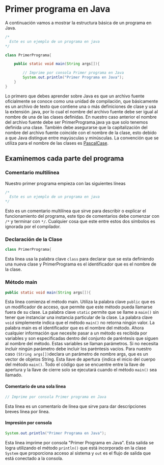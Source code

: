 # Primer programa en Java

A continuación vamos a mostrar la estructura básica de un programa en Java.

```java
/*
  Este es un ejemplo de un programa en java
*/

class PrimerPrograma{

	public static void main(String args[]){

		// Imprime por consola Primer programa en Java
		System.out.println("Primer Programa en Java");
	}
}
```

Lo primero que debes aprender sobre Java es que un archivo fuente oficialmente se conoce como una unidad de compilación, que básicamente es un archivo de texto que contiene una o más definiciones de clase y usa la extensión .java, por lo cual el nombre del archivo fuente debe ser igual al nombre de una de las clases definidas. En nuestro caso anterior el nombre del archivo fuente debe ser PrimerPrograma.java ya que solo tenemos definida una clase. También debe asegurarse que la capitalización del nombre del archivo fuente coincide con el nombre de la clase, esto debido a que Java distingue entre mayúsculas y minúsculas. La convención que se utiliza para el nombre de las clases es [PascalCase][1]. 

## Examinemos cada parte del programa

### Comentario multilínea

Nuestro primer programa empieza con las siguientes líneas

```java
/*
  Este es un ejemplo de un programa en java
*/
```
Esto es un comentario multilínea que sirve para describir o explicar el funcionamiento del programa, este tipo de comentarios debe comenzar con `/*` y terminar con `*/`. Cualquier cosa que este entre estos dos símbolos es ignorada por el compilador. 

### Declaración de la Clase

```java
class PrimerPrograma{
```
Esta línea usa la palabra clave `class` para declarar que se esta definiendo una nueva clase y PrimerPrograma es el identificador que es el nombre de la clase.


### Método main

```java
public static void main(String args[]){
```

Esta línea comienza el método main. Utiliza la palabra clave `public` que es un modificador de acceso, que permite que este método pueda llamarse fuera de su clase. La palabra clave `static` permite que se llame a `main()` sin tener que instanciar una instancia particular de la clase. La palabra clave `void` simplemente indica que el método `main()` no retorna ningún valor. La palabra main es el identificador que es el nombre del método. Ahora cualquier información que necesite pasar a un método es recibida por variables y son especificadas dentro del conjunto de paréntesis que siguen al nombre del método. Estas variables se llaman parámetros. Si no necesita incluir ningún parámetro debe incluir los paréntesis vacíos. Para nuestro caso 
`(String args[])`declara un parámetro de nombre args, que es un vector de objetos String. Esta llave de apertura `{`indica el inicio del cuerpo del método `main()`. Todo el código  que se encuentre entre la llave de apertura y la llave de cierre solo se ejecutará cuando el método `main()` sea llamado.

#### Comentario de una sola línea

```java
// Imprime por consola Primer programa en Java
```
Esta línea es un comentarío de línea que sirve para dar descripciones breves línea por línea.

#### Impresión por consola

```java
System.out.println("Primer Programa en Java");
```

Esta línea imprime por consola "Primer Programa en Java". Esta salida se logra utilizando el método `println()` que está incorporado en la clase `System` que proporciona acceso al sistema y `out` es el flujo de salida que está conectado a la consola.


[1]: <http://wiki.c2.com/?PascalCase>

